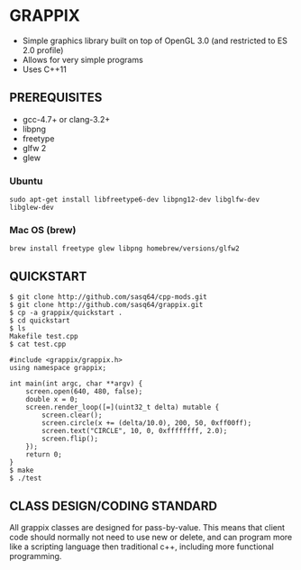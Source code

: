 # GRAPPIX

* Simple graphics library built on top of OpenGL 3.0 (and restricted to ES 2.0 profile)
* Allows for very simple programs
* Uses C++11 

## PREREQUISITES

* gcc-4.7+ or clang-3.2+
* libpng
* freetype
* glfw 2
* glew

### Ubuntu
```
sudo apt-get install libfreetype6-dev libpng12-dev libglfw-dev libglew-dev
```

### Mac OS (brew)
```
brew install freetype glew libpng homebrew/versions/glfw2 
```
## QUICKSTART

```Shell
$ git clone http://github.com/sasq64/cpp-mods.git
$ git clone http://github.com/sasq64/grappix.git
$ cp -a grappix/quickstart .
$ cd quickstart
$ ls
Makefile test.cpp
$ cat test.cpp

#include <grappix/grappix.h>
using namespace grappix;

int main(int argc, char **argv) {
	screen.open(640, 480, false);
	double x = 0;
	screen.render_loop([=](uint32_t delta) mutable {
		screen.clear();
		screen.circle(x += (delta/10.0), 200, 50, 0xff00ff);
		screen.text("CIRCLE", 10, 0, 0xffffffff, 2.0);
		screen.flip();
	});
	return 0;
}
$ make
$ ./test
```

## CLASS DESIGN/CODING STANDARD

All grappix classes are designed for pass-by-value. This means that client code should
normally not need to use new or delete, and can program more like a scripting
language then traditional c++, including more functional programming.
